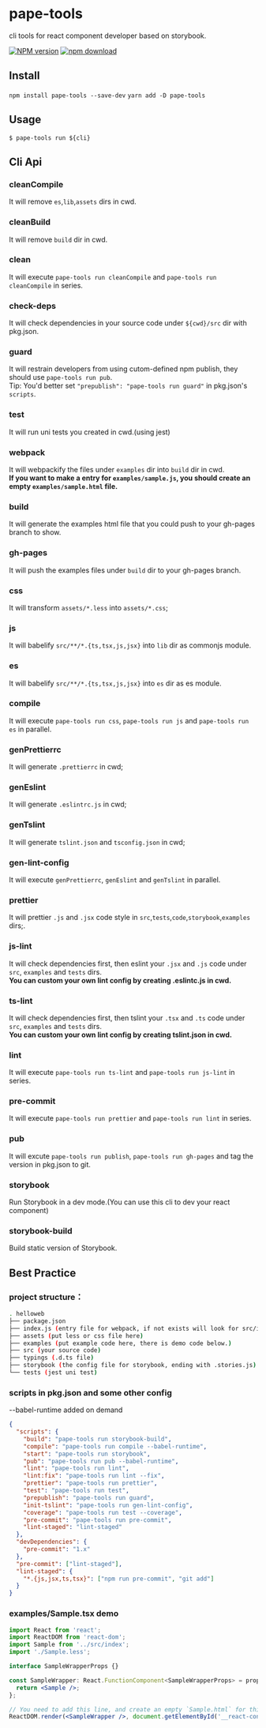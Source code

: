 # pape-tools

cli tools for react component developer based on storybook.

[![NPM version][npm-image]][npm-url]
[![npm download][download-image]][download-url]

[npm-image]: https://img.shields.io/npm/v/pape-tools.svg?style=flat-square
[npm-url]: http://npmjs.org/package/pape-tools
[download-image]: https://img.shields.io/npm/dm/pape-tools.svg?style=flat-square
[download-url]: https://npmjs.org/package/pape-tools

## Install

`npm install pape-tools --save-dev`
`yarn add -D pape-tools`

## Usage

```
$ pape-tools run ${cli}
```

## Cli Api

### cleanCompile

It will remove `es`,`lib`,`assets` dirs in cwd.

### cleanBuild

It will remove `build` dir in cwd.

### clean

It will execute `pape-tools run cleanCompile` and `pape-tools run cleanCompile` in series.

### check-deps

It will check dependencies in your source code under `${cwd}/src` dir with pkg.json.

### guard

It will restrain developers from using cutom-defined npm publish, they should use `pape-tools run pub`.
<br />
Tip: You'd better set `"prepublish": "pape-tools run guard"` in pkg.json's `scripts`.

### test

It will run uni tests you created in cwd.(using jest)

### webpack

It will webpackify the files under `examples` dir into `build` dir in cwd.
<br/>**If you want to make a entry for `examples/sample.js`, you should create an empty `examples/sample.html` file.**

### build

It will generate the examples html file that you could push to your gh-pages branch to show.

### gh-pages

It will push the examples files under `build` dir to your gh-pages branch.

### css

It will transform `assets/*.less` into `assets/*.css`;

### js

It will babelify `src/**/*.{ts,tsx,js,jsx}` into `lib` dir as commonjs module.

### es

It will babelify `src/**/*.{ts,tsx,js,jsx}` into `es` dir as es module.

### compile

It will execute `pape-tools run css`, `pape-tools run js` and `pape-tools run es` in parallel.

### genPrettierrc

It will generate `.prettierrc` in cwd;

### genEslint

It will generate `.eslintrc.js` in cwd;

### genTslint

It will generate `tslint.json` and `tsconfig.json` in cwd;

### gen-lint-config

It will execute `genPrettierrc`, `genEslint` and `genTslint` in parallel.

### prettier

It will prettier `.js` and `.jsx` code style in `src`,`tests`,`code`,`storybook`,`examples` dirs;.

### js-lint

It will check dependencies first, then eslint your `.jsx` and `.js` code under `src`, `examples` and `tests` dirs.
<br /> **You can custom your own lint config by creating .eslintc.js in cwd.**

### ts-lint

It will check dependencies first, then tslint your `.tsx` and `.ts` code under `src`, `examples` and `tests` dirs.
<br /> **You can custom your own lint config by creating tslint.json in cwd.**

### lint

It will execute `pape-tools run ts-lint` and `pape-tools run js-lint` in series.

### pre-commit

It will execute `pape-tools run prettier` and `pape-tools run lint` in series.

### pub

It will excute `pape-tools run publish`, `pape-tools run gh-pages` and tag the version in pkg.json to git.

### storybook

Run Storybook in a dev mode.(You can use this cli to dev your react component)

### storybook-build

Build static version of Storybook.

## Best Practice

### project structure：

```bash
. helloweb
├── package.json
├── index.js (entry file for webpack, if not exists will look for src/index.js)
├── assets (put less or css file here)
├── examples (put example code here, there is demo code below.)
├── src (your source code)
├── typings (.d.ts file)
├── storybook (the config file for storybook, ending with .stories.js)
└── tests (jest uni test)
```

### scripts in pkg.json and some other config

--babel-runtime added on demand

```json
{
  "scripts": {
    "build": "pape-tools run storybook-build",
    "compile": "pape-tools run compile --babel-runtime",
    "start": "pape-tools run storybook",
    "pub": "pape-tools run pub --babel-runtime",
    "lint": "pape-tools run lint",
    "lint:fix": "pape-tools run lint --fix",
    "prettier": "pape-tools run prettier",
    "test": "pape-tools run test",
    "prepublish": "pape-tools run guard",
    "init-tslint": "pape-tools run gen-lint-config",
    "coverage": "pape-tools run test --coverage",
    "pre-commit": "pape-tools run pre-commit",
    "lint-staged": "lint-staged"
  },
  "devDependencies": {
    "pre-commit": "1.x"
  },
  "pre-commit": ["lint-staged"],
  "lint-staged": {
    "*.{js,jsx,ts,tsx}": ["npm run pre-commit", "git add"]
  }
}
```

### examples/Sample.tsx demo

```jsx
import React from 'react';
import ReactDOM from 'react-dom';
import Sample from '../src/index';
import './Sample.less';

interface SampleWrapperProps {}

const SampleWrapper: React.FunctionComponent<SampleWrapperProps> = props => {
  return <Sample />;
};

// You need to add this line, and create an empty `Sample.html` for this example.
ReactDOM.render(<SampleWrapper />, document.getElementById('__react-content'));
```

